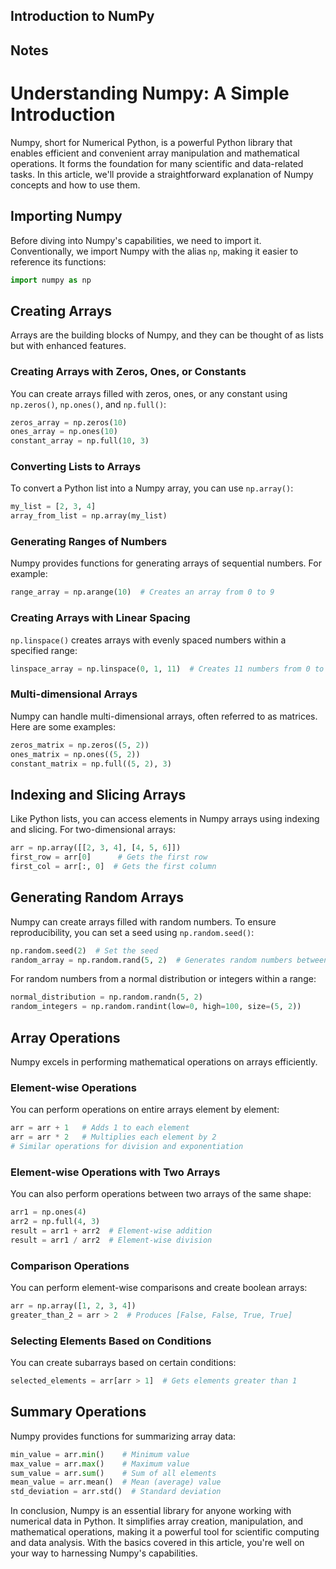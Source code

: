 ##  Introduction to NumPy



## Notes

# Understanding Numpy: A Simple Introduction

Numpy, short for Numerical Python, is a powerful Python library that enables efficient and convenient array manipulation and mathematical operations. It forms the foundation for many scientific and data-related tasks. In this article, we'll provide a straightforward explanation of Numpy concepts and how to use them.

## Importing Numpy

Before diving into Numpy's capabilities, we need to import it. Conventionally, we import Numpy with the alias `np`, making it easier to reference its functions:

```python
import numpy as np
```

## Creating Arrays

Arrays are the building blocks of Numpy, and they can be thought of as lists but with enhanced features.

### Creating Arrays with Zeros, Ones, or Constants

You can create arrays filled with zeros, ones, or any constant using `np.zeros()`, `np.ones()`, and `np.full()`:

```python
zeros_array = np.zeros(10)
ones_array = np.ones(10)
constant_array = np.full(10, 3)
```

### Converting Lists to Arrays

To convert a Python list into a Numpy array, you can use `np.array()`:

```python
my_list = [2, 3, 4]
array_from_list = np.array(my_list)
```

### Generating Ranges of Numbers

Numpy provides functions for generating arrays of sequential numbers. For example:

```python
range_array = np.arange(10)  # Creates an array from 0 to 9
```

### Creating Arrays with Linear Spacing

`np.linspace()` creates arrays with evenly spaced numbers within a specified range:

```python
linspace_array = np.linspace(0, 1, 11)  # Creates 11 numbers from 0 to 1
```

### Multi-dimensional Arrays

Numpy can handle multi-dimensional arrays, often referred to as matrices. Here are some examples:

```python
zeros_matrix = np.zeros((5, 2))
ones_matrix = np.ones((5, 2))
constant_matrix = np.full((5, 2), 3)
```

## Indexing and Slicing Arrays

Like Python lists, you can access elements in Numpy arrays using indexing and slicing. For two-dimensional arrays:

```python
arr = np.array([[2, 3, 4], [4, 5, 6]])
first_row = arr[0]      # Gets the first row
first_col = arr[:, 0]  # Gets the first column
```

## Generating Random Arrays

Numpy can create arrays filled with random numbers. To ensure reproducibility, you can set a seed using `np.random.seed()`:

```python
np.random.seed(2)  # Set the seed
random_array = np.random.rand(5, 2)  # Generates random numbers between 0 and 1
```

For random numbers from a normal distribution or integers within a range:

```python
normal_distribution = np.random.randn(5, 2)
random_integers = np.random.randint(low=0, high=100, size=(5, 2))
```

## Array Operations

Numpy excels in performing mathematical operations on arrays efficiently.

### Element-wise Operations

You can perform operations on entire arrays element by element:

```python
arr = arr + 1   # Adds 1 to each element
arr = arr * 2   # Multiplies each element by 2
# Similar operations for division and exponentiation
```

### Element-wise Operations with Two Arrays

You can also perform operations between two arrays of the same shape:

```python
arr1 = np.ones(4)
arr2 = np.full(4, 3)
result = arr1 + arr2  # Element-wise addition
result = arr1 / arr2  # Element-wise division
```

### Comparison Operations

You can perform element-wise comparisons and create boolean arrays:

```python
arr = np.array([1, 2, 3, 4])
greater_than_2 = arr > 2  # Produces [False, False, True, True]
```

### Selecting Elements Based on Conditions

You can create subarrays based on certain conditions:

```python
selected_elements = arr[arr > 1]  # Gets elements greater than 1
```

## Summary Operations

Numpy provides functions for summarizing array data:

```python
min_value = arr.min()    # Minimum value
max_value = arr.max()    # Maximum value
sum_value = arr.sum()    # Sum of all elements
mean_value = arr.mean()  # Mean (average) value
std_deviation = arr.std()  # Standard deviation
```

In conclusion, Numpy is an essential library for anyone working with numerical data in Python. It simplifies array creation, manipulation, and mathematical operations, making it a powerful tool for scientific computing and data analysis. With the basics covered in this article, you're well on your way to harnessing Numpy's capabilities.
